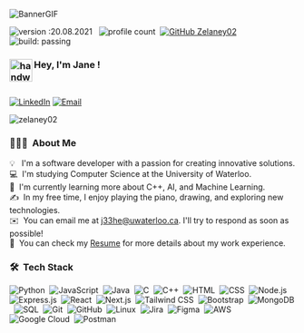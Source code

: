 ![BannerGIF](https://visme.co/blog/wp-content/uploads/2020/06/Header-3.gif)

![version :20.08.2021](https://img.shields.io/badge/version-20.08.2021-informational) &nbsp;
![profile count](https://komarev.com/ghpvc/?username=Zelaney02&color=red)&nbsp;
[![GitHub Zelaney02](https://img.shields.io/github/followers/Zelaney02?label=follow&style=social)](https://github.com/Zelaney02)&nbsp;
![build: passing](https://img.shields.io/badge/build-passing-success)

### <img alt="handwavegif" src="https://user-images.githubusercontent.com/39513876/112366216-8cfe7400-8cfe-11eb-8116-7d3dbae20e97.gif" width='40' align="left"/> Hey, I'm Jane !
<br>

[![LinkedIn](https://img.shields.io/badge/Jane_He-blue?style=flat-square&logo=Linkedin&logoColor=white)](https://www.linkedin.com/in/jane-he-a48b3b21a/) 
[![Email](https://img.shields.io/badge/-j33he@uwaterloo.ca-c14438?style=flat-square&logo=Gmail&logoColor=white)](mailto:j33he@uwaterloo.ca)

<img src="https://github-readme-stats.vercel.app/api/top-langs/?username=zelaney02&layout=compact&radical" alt="zelaney02" />


### 👨🏻‍💻 &nbsp;About Me

💡 &nbsp; I'm a software developer with a passion for creating innovative solutions. \
💻 &nbsp;I'm studying Computer Science at the University of Waterloo. \
🌱 &nbsp;I'm currently learning more about C++, AI, and Machine Learning. \
✍️ &nbsp;In my free time, I enjoy playing the piano, drawing, and exploring new technologies. \
✉️ &nbsp;You can email me at j33he@uwaterloo.ca. I'll try to respond as soon as possible! \
📄 &nbsp;You can check my [Resume](https://drive.google.com/file/d/13WjtcnhG8SBaxh7394lhuZcUQNUuJ-h2/view?usp=sharing) for more details about my work experience.

### 🛠 &nbsp;Tech Stack

![Python](https://img.shields.io/badge/-Python-05122A?style=flat&logo=python)&nbsp;
![JavaScript](https://img.shields.io/badge/-JavaScript-05122A?style=flat&logo=javascript)&nbsp;
![Java](https://img.shields.io/badge/-Java-05122A?style=flat&logo=Java&logoColor=FFA518)&nbsp;
![C](https://img.shields.io/badge/-C-05122A?style=flat&logo=C&logoColor=A8B9CC)&nbsp;
![C++](https://img.shields.io/badge/-C++-05122A?style=flat&logo=C%2B%2B&logoColor=00599C)&nbsp;
![HTML](https://img.shields.io/badge/-HTML-05122A?style=flat&logo=HTML5)&nbsp;
![CSS](https://img.shields.io/badge/-CSS-05122A?style=flat&logo=CSS3&logoColor=1572B6)&nbsp;
![Node.js](https://img.shields.io/badge/-Node.js-05122A?style=flat&logo=node.js)&nbsp;
![Express.js](https://img.shields.io/badge/-Express.js-05122A?style=flat&logo=express)&nbsp;
![React](https://img.shields.io/badge/-React-05122A?style=flat&logo=react)&nbsp;
![Next.js](https://img.shields.io/badge/-Next.js-05122A?style=flat&logo=next.js)&nbsp;
![Tailwind CSS](https://img.shields.io/badge/-Tailwind%20CSS-05122A?style=flat&logo=tailwindcss)&nbsp;
![Bootstrap](https://img.shields.io/badge/-Bootstrap-05122A?style=flat&logo=bootstrap&logoColor=563D7C)&nbsp;
![MongoDB](https://img.shields.io/badge/-MongoDB-05122A?style=flat&logo=mongodb)&nbsp;
![SQL](https://img.shields.io/badge/-SQL-05122A?style=flat&logo=sqlite)&nbsp;
![Git](https://img.shields.io/badge/-Git-05122A?style=flat&logo=git)&nbsp;
![GitHub](https://img.shields.io/badge/-GitHub-05122A?style=flat&logo=github)&nbsp;
![Linux](https://img.shields.io/badge/-Linux-05122A?style=flat&logo=linux)&nbsp;
![Jira](https://img.shields.io/badge/-Jira-05122A?style=flat&logo=jira)&nbsp;
![Figma](https://img.shields.io/badge/-Figma-05122A?style=flat&logo=figma)&nbsp;
![AWS](https://img.shields.io/badge/-AWS-05122A?style=flat&logo=amazon-aws)&nbsp;
![Google Cloud](https://img.shields.io/badge/-Google%20Cloud-05122A?style=flat&logo=google-cloud)&nbsp;
![Postman](https://img.shields.io/badge/-Postman-05122A?style=flat&logo=postman)&nbsp;

